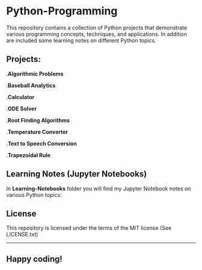 # Python-Programming

This repository contains a collection of Python projects that demonstrate various programming concepts, techniques, and applications. In addition are included some learning notes 
on different Python topics. 

## Projects:

.**Algorithmic Problems**

.**Baseball Analytics**

.**Calculator**

.**ODE Solver**

.**Root Finding Algorithms**

.**Temperature Converter**

.**Text to Speech Conversion**

.**Trapezoidal Rule**


## Learning Notes (Jupyter Notebooks)


In **Learning-Notebooks** folder you will find my Jupyter Notebook notes on various Python topics:

## License

This repository is licensed under the terms of the MIT license (See LICENSE.txt)



---

## **Happy coding!**

